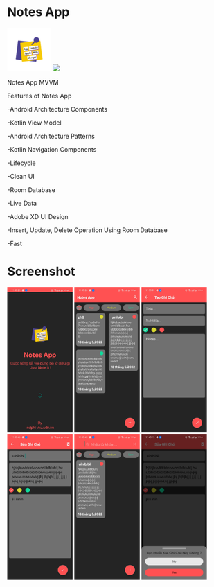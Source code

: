 # Notes App
<img src="app/src/main/res/drawable-v24/logo.png" width="20%" height="20%">
<a href="app/Notes_App_base.apk" download><img src="https://img.shields.io/badge/download-APK-E53935.svg"></a>

Notes App MVVM

Features of Notes App

-Android Architecture Components

-Kotlin View Model

-Android Architecture Patterns

-Kotlin Navigation Components

-Lifecycle

-Clean UI

-Room Database

-Live Data

-Adobe XD UI Design

-Insert, Update, Delete Operation Using Room Database

-Fast
# Screenshot 
<img alt="splash_screen" src="screenshot/activity_splash_screen.jpg" width="30%" > <img alt="main_screen.jpg" src="screenshot/activity_main_screen.jpg" width="30%" > <img alt="fragment_create" src="screenshot/fragment_create.jpg" width="30%" > 
<img alt="fragment_edit" src="screenshot/fragment_edit.jpg" width="30%" > <img alt="oderby_level_and_search" src="screenshot/oderby_level_and_search.jpg" width="30%" > <img alt="dialog_delete_in_fragment_edit" src="screenshot/dialog_delete_in_fragment_edit.jpg" width="30%" > 
